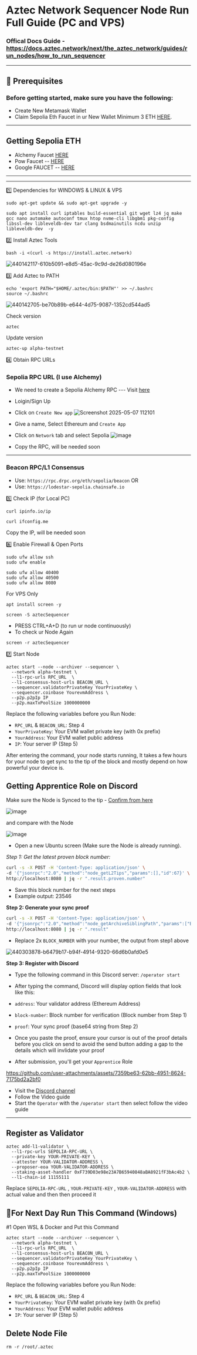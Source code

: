 # Aztec Network Sequencer Node Run Full Guide (PC and VPS)

### Offical Docs Guide - https://docs.aztec.network/next/the_aztec_network/guides/run_nodes/how_to_run_sequencer

----

## 🧰 Prerequisites
### Before getting started, make sure you have the following:
	
 * Create New Metamask Wallet
 * Claim Sepolia Eth Faucet in ur New Wallet Minimum 3 ETH [HERE](https://tinyurl.com/3srrcx95).

-------------
## Getting Sepolia ETH 
* Alchemy Faucet [HERE](https://www.alchemy.com/faucets/ethereum-sepolia)
* Pow Faucet -- [HERE](https://sepolia-faucet.pk910.de/)
* Google FAUCET -- [HERE](https://cloud.google.com/application/web3/faucet/ethereum/sepolia)
------------

---

1️⃣ Dependencies for WINDOWS & LINUX & VPS
```
sudo apt-get update && sudo apt-get upgrade -y
```
```
sudo apt install curl iptables build-essential git wget lz4 jq make gcc nano automake autoconf tmux htop nvme-cli libgbm1 pkg-config libssl-dev libleveldb-dev tar clang bsdmainutils ncdu unzip libleveldb-dev  -y
```

2️⃣ Install Aztec Tools
```
bash -i <(curl -s https://install.aztec.network)
```
![440142117-610b5091-e8d5-45ac-9c9d-de26d080196e](https://github.com/user-attachments/assets/172299e5-9562-498e-a3af-420618cc6886)

3️⃣ Add Aztec to PATH
```
echo 'export PATH="$HOME/.aztec/bin:$PATH"' >> ~/.bashrc
source ~/.bashrc
```
![440142705-be70b89b-e644-4d75-9087-1352cd544ad5](https://github.com/user-attachments/assets/fd5b6f95-e248-49cd-a188-0d573136e667)

Check version 
```
aztec
```

Update version 
```
aztec-up alpha-testnet
```

4️⃣ Obtain RPC URLs

### Sepolia RPC URL (I use Alchemy)
* We need to create a Sepolia Alchemy RPC  --- Visit [here](https://dashboard.alchemy.com/)
* Loigin/Sign Up
* Click on `Create New app`
![Screenshot 2025-05-07 112101](https://github.com/user-attachments/assets/985af9c3-35cb-4eb9-afba-b32f6b886315)

* Give a name, Select Ethereum and `Create App`
* Click on `Network` tab and select Sepolia
![image](https://github.com/user-attachments/assets/c2eee62c-ec39-450c-aed8-e2a2eb5deee0)
* Copy the RPC, will be needed soon

-----
### Beacon RPC/L1 Consensus   

* Use:   `https://rpc.drpc.org/eth/sepolia/beacon`
 OR
* Use:    `https://lodestar-sepolia.chainsafe.io`

5️⃣ Check IP (for Local PC)
```
curl ipinfo.io/ip
```
```
curl ifconfig.me
```
Copy the IP, will be needed soon

6️⃣ Enable Firewall & Open Ports
```
sudo ufw allow ssh
sudo ufw enable

sudo ufw allow 40400
sudo ufw allow 40500
sudo ufw allow 8080
```

For VPS Only
```
apt install screen -y
```
```
screen -S aztecSequencer
```
- PRESS CTRL+A+D (to run ur node continuously)
- To check ur Node Again
```
screen -r aztecSequencer
```

7️⃣ Start Node
```
aztec start --node --archiver --sequencer \
  --network alpha-testnet \
  --l1-rpc-urls RPC_URL  \
  --l1-consensus-host-urls BEACON_URL \
  --sequencer.validatorPrivateKey YourPrivateKey \
  --sequencer.coinbase YourevmAddress \
  --p2p.p2pIp IP
  --p2p.maxTxPoolSize 1000000000
```

Replace the following variables before you Run Node:
* `RPC_URL` & `BEACON_URL`: Step 4
* `YourPrivateKey`: Your EVM wallet private key (with 0x prefix)
* `YourAddress`: Your EVM wallet public address
* `IP`: Your server IP (Step 5)

After entering the command, your node starts running, It takes a few hours for your node to get sync to the tip of the block and mostly depend on how powerful your device is.

##  Getting Apprentice Role on Discord

Make sure the Node is Synced to the tip - [Confirm from here](https://aztecscan.xyz/)

![image](https://github.com/user-attachments/assets/cea509d2-d0fe-4345-a32b-a9d18da4a3cb)

and compare with the Node

![image](https://github.com/user-attachments/assets/19b73911-3855-4795-baa8-8a2bf643e463)


+ Open a new Ubuntu screen (Make sure the Node is already running).

*Step 1: Get the latest proven block number:*
```bash
curl -s -X POST -H 'Content-Type: application/json' \
-d '{"jsonrpc":"2.0","method":"node_getL2Tips","params":[],"id":67}' \
http://localhost:8080 | jq -r ".result.proven.number"
```
* Save this block number for the next steps
* Example output: 23546

**Step 2: Generate your sync proof**
```bash
curl -s -X POST -H 'Content-Type: application/json' \
-d '{"jsonrpc":"2.0","method":"node_getArchiveSiblingPath","params":["BLOCK_NUMBER","BLOCK_NUMBER"],"id":67}' \
http://localhost:8080 | jq -r ".result"
```
* Replace 2x `BLOCK_NUMBER` with your number, the output from step1 above

![440303878-b6479b17-b94f-4914-9320-66d6b0afd0e5](https://github.com/user-attachments/assets/0d4e2512-1557-42a6-8ec7-1423bb744c78)

**Step 3: Register with Discord**
* Type the following command in this Discord server: `/operator start`
* After typing the command, Discord will display option fields that look like this:
* `address`:            Your validator address (Ethereum Address)
* `block-number`:      Block number for verification (Block number from Step 1)
* `proof`:             Your sync proof (base64 string from Step 2)

* Once you paste the proof, ensure your cursor is out of the proof details before you click on send to avoid the send button adding a gap to the details which will invlidate your proof

* After submission, you'll get your `Apprentice` Role


https://github.com/user-attachments/assets/7359be63-62bb-4951-8624-7175bd2a2bf0

  * Visit the [Discord channel](https://discord.com/channels/1144692727120937080/1367196595866828982)
  * Follow the Video guide
  * Start the `Operator` with the `/operator start` then select follow the video guide

--------

## Register as Validator
```
aztec add-l1-validator \
  --l1-rpc-urls SEPOLIA-RPC-URL \
  --private-key YOUR-PRIVATE-KEY \
  --attester YOUR-VALIDATOR-ADDRESS \
  --proposer-eoa YOUR-VALIDATOR-ADDRESS \
  --staking-asset-handler 0xF739D03e98e23A7B65940848aBA8921fF3bAc4b2 \
  --l1-chain-id 11155111
```
Replace `SEPOLIA-RPC-URL` , `YOUR-PRIVATE-KEY` , `YOUR-VALIDATOR-ADDRESS` with actual value and then then proceed it

## 🔶For Next Day Run This Command (Windows)

#1 Open WSL & Docker and Put this Command 
```
aztec start --node --archiver --sequencer \
  --network alpha-testnet \
  --l1-rpc-urls RPC_URL  \
  --l1-consensus-host-urls BEACON_URL \
  --sequencer.validatorPrivateKey YourPrivateKey \
  --sequencer.coinbase YourevmAddress \
  --p2p.p2pIp IP
  --p2p.maxTxPoolSize 1000000000
```

Replace the following variables before you Run Node:
* `RPC_URL` & `BEACON_URL`: Step 4
* `YourPrivateKey`: Your EVM wallet private key (with 0x prefix)
* `YourAddress`: Your EVM wallet public address
* `IP`: Your server IP (Step 5)

## Delete Node File
```
rm -r /root/.aztec
```
